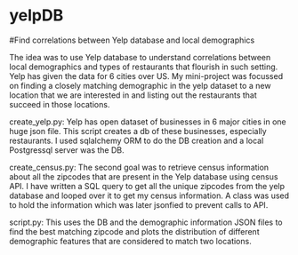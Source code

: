 # yelpDB
#Find correlations between Yelp database and local demographics

The idea was to use Yelp database to understand correlations between local demographics and types of restaurants that flourish in such setting. Yelp has given the data for 6 cities over US. My mini-project was focussed on finding a closely matching demographic in the yelp dataset to a new location that we are interested in and listing out the restaurants that succeed in those locations. 

create_yelp.py: Yelp has  open dataset of businesses in 6 major cities in one huge json file. This script creates a db of these businesses, especially restaurants. I used sqlalchemy ORM to do the DB creation and a local Postgressql server was the DB. 

create_census.py: The second goal was to retrieve census information about all the zipcodes that are present in the Yelp database using census API. I have written a SQL query to get all the unique zipcodes from the yelp database and looped over it to get my census information. A class was used to hold the information which was later jsonfied to prevent calls to API. 

script.py: This uses the DB and the demographic information JSON files to find the best matching zipcode and plots the distribution of different demographic features that are considered to match two locations. 


